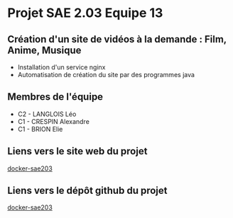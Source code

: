 # Projet SAE 2.03 Equipe 13

## Création d'un site de vidéos à la demande : Film, Anime, Musique

- Installation d'un service nginx
- Automatisation de création du site par des programmes java

## Membres de l'équipe

- C2 - LANGLOIS Léo
- C1 - CRESPIN Alexandre
- C1 - BRION Elie

## Liens vers le site web du projet

[docker-sae203](https://leolgls.github.io/docker-sae203/)

## Liens vers le dépôt github du projet

[docker-sae203](https://github.com/LeoLgls/docker-sae203/tree/main)

